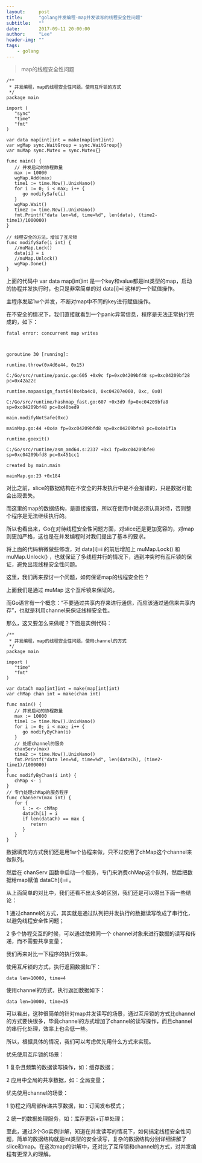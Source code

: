 ```yaml
---
layout:     post
title:      "golang并发编程-map并发读写的线程安全性问题"
subtitle:   ""
date:       2017-09-11 20:00:00
author:     "Lee"
header-img: ""
tags:
    - golang
---
```


> map的线程安全性问题
```
/**
 * 并发编程，map的线程安全性问题，使用互斥锁的方式
 */
package main

import (
   "sync"
   "time"
   "fmt"
)

var data map[int]int = make(map[int]int)
var wgMap sync.WaitGroup = sync.WaitGroup{}
var muMap sync.Mutex = sync.Mutex{}

func main() {
   // 并发启动的协程数量
   max := 10000
   wgMap.Add(max)
   time1 := time.Now().UnixNano()
   for i := 0; i < max; i++ {
      go modifySafe(i)
   }
   wgMap.Wait()
   time2 := time.Now().UnixNano()
   fmt.Printf("data len=%d, time=%d", len(data), (time2-time1)/1000000)
}

// 线程安全的方法，增加了互斥锁
func modifySafe(i int) {
   //muMap.Lock()
   data[i] = i
   //muMap.Unlock()
   wgMap.Done()
}
```

上面的代码中 var data map[int]int 是一个key和value都是int类型的map，启动的协程并发执行时，也只是非常简单的对 data[i]=i 这样的一个赋值操作。

主程序发起1w个并发，不断对map中不同的key进行赋值操作。

在不安全的情况下，我们直接就看到一个panic异常信息，程序是无法正常执行完成的，如下：

```
fatal error: concurrent map writes



goroutine 30 [running]:

runtime.throw(0x4d6e44, 0x15)

C:/Go/src/runtime/panic.go:605 +0x9c fp=0xc04209bf48 sp=0xc04209bf28 pc=0x42a22c

runtime.mapassign_fast64(0x4ba4c0, 0xc04207e060, 0xc, 0x0)

C:/Go/src/runtime/hashmap_fast.go:607 +0x3d9 fp=0xc04209bfa8 sp=0xc04209bf48 pc=0x40bed9

main.modifyNotSafe(0xc)

mainMap.go:44 +0x4a fp=0xc04209bfd8 sp=0xc04209bfa8 pc=0x4a1f1a

runtime.goexit()

C:/Go/src/runtime/asm_amd64.s:2337 +0x1 fp=0xc04209bfe0 sp=0xc04209bfd8 pc=0x451cc1

created by main.main

mainMap.go:23 +0x184
```


对比之前，slice的数据结构在不安全的并发执行中是不会报错的，只是数据可能会出现丢失。

而这里的map的数据结构，是直接报错，所以在使用中就必须认真对待，否则整个程序是无法继续执行的。

所以也看出来，Go在对待线程安全性问题方面，对slice还是更加宽容的，对map则更加严格，这也是在并发编程时对我们提出了基本的要求。



将上面的代码稍微做些修改，对 data[i]=i 的前后增加上 muMap.Lock() 和 muMap.Unlock() ，也就保证了多线程并行的情况下，遇到冲突时有互斥锁的保证，避免出现线程安全性问题。




这里，我们再来探讨一个问题，如何保证map的线程安全性？

上面我们是通过 muMap 这个互斥锁来保证的。

而Go语言有一个概念：“不要通过共享内存来进行通信，而应该通过通信来共享内存”，也就是利用channel来保证线程安全性。

那么，这又要怎么来做呢？下面是实例代码：

```
/**
 * 并发编程，map的线程安全性问题，使用channel的方式
 */
package main

import (
   "time"
   "fmt"
)

var dataCh map[int]int = make(map[int]int)
var chMap chan int = make(chan int)

func main() {
   // 并发启动的协程数量
   max := 10000
   time1 := time.Now().UnixNano()
   for i := 0; i < max; i++ {
      go modifyByChan(i)
   }
   // 处理channel的服务
   chanServ(max)
   time2 := time.Now().UnixNano()
   fmt.Printf("data len=%d, time=%d", len(dataCh), (time2-time1)/1000000)
}
func modifyByChan(i int) {
   chMap <- i
}
// 专门处理chMap的服务程序
func chanServ(max int) {
   for {
      i := <- chMap
      dataCh[i] = i
      if len(dataCh) == max {
         return
      }
   }
}
```
数据填充的方式我们还是用1w个协程来做，只不过使用了chMap这个channel来做队列。

然后在 chanServ 函数中启动一个服务，专门来消费chMap这个队列，然后把数据给map赋值 dataCh[i]=i 。



从上面简单的对比中，我们还看不出太多的区别，我们还是可以得出下面一些结论：

1 通过channel的方式，其实就是通过队列把并发执行的数据读写改成了串行化，以避免线程安全性问题；

2 多个协程交互的时候，可以通过依赖同一个 channel对象来进行数据的读写和传递，而不需要共享变量；


我们再来对比一下程序的执行效率。

使用互斥锁的方式，执行返回数据如下：

```
data len=10000, time=4
```

使用channel的方式，执行返回数据如下：

```
data len=10000, time=35
```

可以看出，这种很简单的针对map并发读写的场景，通过互斥锁的方式比channel的方式要快很多，毕竟channel的方式增加了channel的读写操作，而且channel的串行化处理，效率上也会低一些。

所以，根据具体的情况，我们可以考虑优先用什么方式来实现。

优先使用互斥锁的场景：

1 复杂且频繁的数据读写操作，如：缓存数据；

2 应用中全局的共享数据，如：全局变量；

优先使用channel的场景：

1 协程之间局部传递共享数据，如：订阅发布模式；

2 统一的数据处理服务，如：库存更新+订单处理；



至此，通过3个Go实例讲解，知道在并发读写的情况下，如何搞定线程安全性问题，简单的数据结构就是int类型的安全读写，复杂的数据结构分别详细讲解了slice和map。在这次map的讲解中，还对比了互斥锁和channel的方式，对并发编程有更深入的理解。
